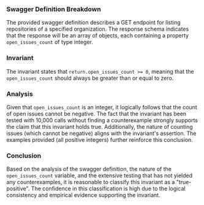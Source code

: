 ### Swagger Definition Breakdown
The provided swagger definition describes a GET endpoint for listing repositories of a specified organization. The response schema indicates that the response will be an array of objects, each containing a property `open_issues_count` of type integer.

### Invariant
The invariant states that `return.open_issues_count >= 0`, meaning that the `open_issues_count` should always be greater than or equal to zero.

### Analysis
Given that `open_issues_count` is an integer, it logically follows that the count of open issues cannot be negative. The fact that the invariant has been tested with 10,000 calls without finding a counterexample strongly supports the claim that this invariant holds true. Additionally, the nature of counting issues (which cannot be negative) aligns with the invariant's assertion. The examples provided (all positive integers) further reinforce this conclusion.

### Conclusion
Based on the analysis of the swagger definition, the nature of the `open_issues_count` variable, and the extensive testing that has not yielded any counterexamples, it is reasonable to classify this invariant as a "true-positive". The confidence in this classification is high due to the logical consistency and empirical evidence supporting the invariant.
